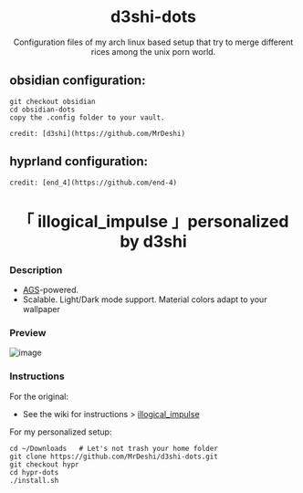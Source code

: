 <h1 align="center">d3shi-dots</h1>

<p align="center">Configuration files of my arch linux based setup that try to merge different rices among the unix porn world.</p>

## obsidian configuration:
    git checkout obsidian
    cd obsidian-dots
    copy the .config folder to your vault.
    
    credit: [d3shi](https://github.com/MrDeshi)

## hyprland configuration:

    credit: [end_4](https://github.com/end-4)
    
<div align="center">
  <h1>「 illogical_impulse 」personalized by d3shi</h1>
</div>

### Description
- [AGS](https://github.com/Aylur/ags/)-powered.
- Scalable. Light/Dark mode support. Material colors adapt to your wallpaper

### Preview
![image](https://github.com/end-4/dots-hyprland/assets/97237370/415e5cce-9236-4fae-b445-866b06890602)


### Instructions
For the original:
- See the wiki for instructions > [illogical_impulse](https://github.com/end-4/dots-hyprland/wiki/illogical_impulse) 

For my personalized setup:

    cd ~/Downloads   # Let's not trash your home folder
    git clone https://github.com/MrDeshi/d3shi-dots.git
    git checkout hypr
    cd hypr-dots
    ./install.sh



